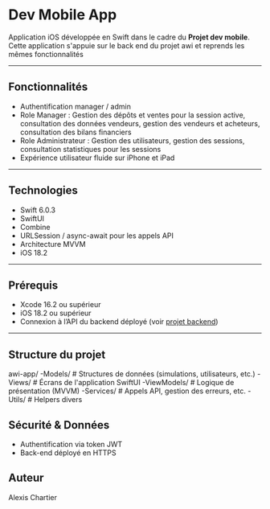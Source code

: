 # Dev Mobile App

Application iOS développée en Swift dans le cadre du **Projet dev mobile**.  
Cette application s'appuie sur le back end du projet awi et reprends les mêmes fonctionnalités

---

## Fonctionnalités

- Authentification manager / admin
- Role Manager : Gestion des dépôts et ventes pour la session active, consultation des données vendeurs, gestion des vendeurs et acheteurs, consultation des bilans financiers
- Role Administrateur : Gestion des utilisateurs, gestion des sessions, consultation statistiques pour les sessions 
- Expérience utilisateur fluide sur iPhone et iPad

---

## Technologies

- Swift 6.0.3
- SwiftUI
- Combine
- URLSession / async-await pour les appels API
- Architecture MVVM
- iOS 18.2

---

## Prérequis

- Xcode 16.2 ou supérieur
- iOS 18.2 ou supérieur
- Connexion à l’API du backend déployé (voir [projet backend](https://github.com/AlexisChartier/awi-back))

---

## Structure du projet
awi-app/
-Models/        # Structures de données (simulations, utilisateurs, etc.)
-Views/         # Écrans de l'application SwiftUI
-ViewModels/    # Logique de présentation (MVVM)
-Services/      # Appels API, gestion des erreurs, etc.
-Utils/         # Helpers divers

## Sécurité & Données

- Authentification via token JWT
- Back-end déployé en HTTPS

## Auteur

Alexis Chartier
